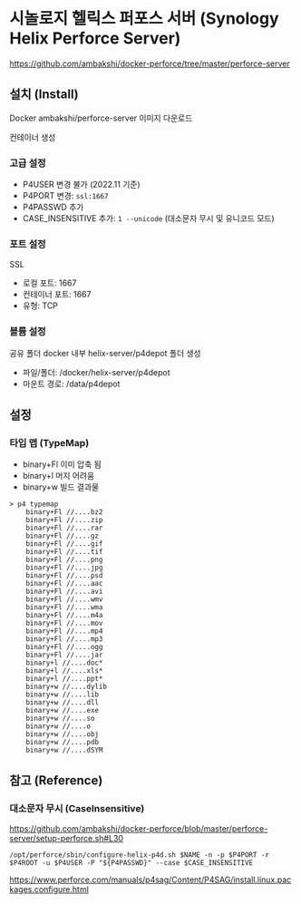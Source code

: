 # 시놀로지 헬릭스 퍼포스 서버 (Synology Helix Perforce Server)

<https://github.com/ambakshi/docker-perforce/tree/master/perforce-server>

## 설치 (Install)

Docker ambakshi/perforce-server 이미지 다운로드

컨테이너 생성 

### 고급 설정

* P4USER 변경 불가 (2022.11 기준)
* P4PORT 변경: `ssl:1667`
* P4PASSWD 추가
* CASE_INSENSITIVE 추가: `1 --unicode` (대소문자 무시 및 유니코드 모드)

### 포트 설정

SSL

* 로컬 포트: 1667
* 컨테이너 포트: 1667
* 유형: TCP

### 볼륨 설정

공유 폴더 docker 내부 helix-server/p4depot 폴더 생성

* 파일/폴더: /docker/helix-server/p4depot
* 마운트 경로: /data/p4depot

## 설정

### 타입 맵 (TypeMap)

* binary+Fl 이미 압축 됨
* binary+l 머지 어려움
* binary+w 빌드 결과물

```
> p4 typemap
	binary+Fl //....bz2
	binary+Fl //....zip
	binary+Fl //....rar
	binary+Fl //....gz
	binary+Fl //....gif
	binary+Fl //....tif
	binary+Fl //....png
	binary+Fl //....jpg
	binary+Fl //....psd
	binary+Fl //....aac
	binary+Fl //....avi
	binary+Fl //....wmv
	binary+Fl //....wma
	binary+Fl //....m4a
	binary+Fl //....mov
	binary+Fl //....mp4
	binary+Fl //....mp3
	binary+Fl //....ogg
	binary+Fl //....jar
	binary+l //....doc*
	binary+l //....xls*
	binary+l //....ppt*
	binary+w //....dylib
	binary+w //....lib
	binary+w //....dll
	binary+w //....exe
	binary+w //....so
	binary+w //....o
	binary+w //....obj
	binary+w //....pdb
	binary+w //....dSYM
```


## 참고 (Reference)

### 대소문자 무시 (CaseInsensitive)

<https://github.com/ambakshi/docker-perforce/blob/master/perforce-server/setup-perforce.sh#L30>

```
/opt/perforce/sbin/configure-helix-p4d.sh $NAME -n -p $P4PORT -r $P4ROOT -u $P4USER -P "${P4PASSWD}" --case $CASE_INSENSITIVE
```

<https://www.perforce.com/manuals/p4sag/Content/P4SAG/install.linux.packages.configure.html>

